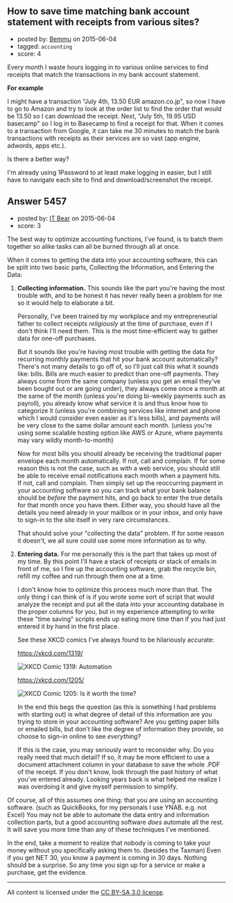 ## How to save time matching bank account statement with receipts from various sites?

- posted by: [Bemmu](https://stackexchange.com/users/5090/bemmu) on 2015-06-04
- tagged: `accounting`
- score: 4

Every month I waste hours logging in to various online services to find receipts that match the transactions in my bank account statement.

**For example** 

I might have a transaction "July 4th, 13.50 EUR amazon.co.jp", so now I have to go to Amazon and try to look at the order list to find the order that would be 13.50 so I can download the receipt. Next, "July 5th, 19.95 USD basecamp" so I log in to Basecamp to find a receipt for that. When it comes to a transaction from Google, it can take me 30 minutes to match the bank transactions with receipts as their services are so vast (app engine, adwords, apps etc.).

Is there a better way? 

I'm already using 1Password to at least make logging in easier, but I still have to navigate each site to find and download/screenshot the receipt.




## Answer 5457

- posted by: [IT Bear](https://stackexchange.com/users/2852545/it-bear) on 2015-06-04
- score: 3

<p>The best way to optimize accounting functions, I've found, is to batch them together so alike tasks can all be burned through all at once.</p>

<p>When it comes to getting the data into your accounting software, this can be split into two basic parts, Collecting the Information, and Entering the Data:</p>

<ol>
<li><p><strong>Collecting information.</strong> This sounds like the part you're having the most trouble with, and to be honest it has never really been a problem for me so it would help to elaborate a bit.</p>

<p>Personally, I've been trained by my workplace and my entrepreneurial father to collect receipts <em>religiously</em> at the time of purchase, even if I don't think I'll need them. This is the most time-efficient way to gather data for one-off purchases.</p>

<p>But it sounds like you're having most trouble with getting the data for recurring monthly payments that hit your bank account automatically? There's not many details to go off of, so I'll just call this what it sounds like: bills. Bills are much easier to predict than one-off payments. They always come from the same company (unless you get an email they've been bought out or are going under), they always come once a month at the same of the month (unless you're doing bi-weekly payments such as payroll), you already know what service it is and thus know how to categorize it (unless you're combining services like internet and phone which I would consider even easier as it's less bills), and payments will be very close to the same dollar amount each month. (unless you're using some scalable hosting option like AWS or Azure, where payments may vary wildly month-to-month)</p>

<p>Now for most bills you should already be receiving the traditional paper envelope each month automatically. If not, call and complain. If for some reason this is not the case, such as with a web service, you should still be able to receive email notifications each month when a payment hits. If not, call and complain. Then simply set up the reoccurring payment in your accounting software so you can track what your bank balance should be <em>before</em> the payment hits, and go back to enter the true details for that month once you have them. Either way, you should have all the details you need already in your mailbox or in your inbox, and only have to sign-in to the site itself in very rare circumstances.</p>

<p>That should solve your "collecting the data" problem. If for some reason it doesn't, we all sure could use some more information as to why.</p></li>
<li><p><strong>Entering data.</strong> For me personally this is the part that takes up most of my time. By this point I'll have a stack of receipts or stack of emails in front of me, so I fire up the accounting software, grab the recycle bin, refill my coffee and run through them one at a time.</p>

<p>I don't know how to optimize this process much more than that. The only thing I can think of is if you wrote some sort of script that would analyze the receipt and put all the data into your accounting database in the proper columns for you, but in my experience attempting to write these "time saving" scripts ends up eating more time than if you had just entered it by hand in the first place.</p>

<p>See these XKCD comics I've always found to be hilariously accurate:</p>

<p><a href="https://xkcd.com/1319/" rel="nofollow noreferrer">https://xkcd.com/1319/</a></p>

<p><img src="https://i.stack.imgur.com/UJRUd.png" alt="XKCD Comic 1319: Automation"></p>

<p><a href="https://xkcd.com/1205/" rel="nofollow noreferrer">https://xkcd.com/1205/</a></p>

<p><img src="https://i.stack.imgur.com/WeRPS.png" alt="XKCD Comic 1205: Is it worth the time?"></p>

<p>In the end this begs the question (as this is something I had problems with starting out) is what degree of detail of this information are you trying to store in your accounting software? Are you getting paper bills or emailed bills, but don't like the degree of information they provide, so choose to sign-in online to see <em>everything</em>?</p>

<p>If this is the case, you may seriously want to reconsider why. Do you really need that much detail? If so, it may be more efficient to use a document attachment column in your database to save the whole .PDF of the receipt. If you don't know, look through the past history of what you've entered already. Looking years back is what helped me realize I was overdoing it and give myself permission to simplify.</p></li>
</ol>

<p>Of course, all of this assumes one thing: that you are using an accounting software. (such as QuickBooks, for my personals I use YNAB. e.g. not Excel) You may not be able to automate the data entry and information collection parts, but a good accounting software <em>does</em> automate all the rest. It will save you more time than any of these techniques I've mentioned.</p>

<p>In the end, take a moment to realize that nobody is coming to take your money without you specifically asking them to. (besides the Taxman) Even if you get NET 30, you know a payment is coming in 30 days. Nothing should be a surprise. So any time you sign up for a service or make a purchase, get the evidence.</p>




---

All content is licensed under the [CC BY-SA 3.0 license](https://creativecommons.org/licenses/by-sa/3.0/).
